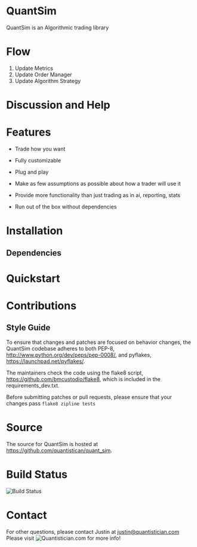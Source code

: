 QuantSim
=========

QuantSim is an Algorithmic trading library

Flow
====
1. Update Metrics
2. Update Order Manager
3. Update Algorithm Strategy


Discussion and Help
===================

Features
========

* Trade how you want

* Fully customizable

* Plug and play

* Make as few assumptions as possible about how a trader will use it

* Provide more functionality than just trading as in ai, reporting, stats

* Run out of the box without dependencies


Installation
============

Dependencies
------------


Quickstart
==========


Contributions
=============

Style Guide
-----------

To ensure that changes and patches are focused on behavior changes,
the QuantSim codebase adheres to both PEP-8,
<http://www.python.org/dev/peps/pep-0008/>, and pyflakes,
<https://launchpad.net/pyflakes/>.

The maintainers check the code using the flake8 script,
<https://github.com/bmcustodio/flake8>, which is included in the
requirements_dev.txt.

Before submitting patches or pull requests, please ensure that your
changes pass ```flake8 zipline tests```


Source
======

The source for QuantSim is hosted at
<https://github.com/quantistican/quant_sim>.

Build Status
============

![Build Status](https://github.com/quantistician/quant_sim)

Contact
=======
For other questions, please contact Justin at justin@quantistician.com
Please visit ![Quantistician.com](http://quantistician.com) for more info!